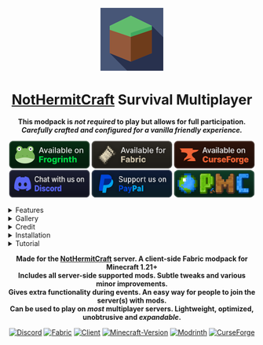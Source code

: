<p align="center"><img src="https://github.com/mining-also-crafting/NHC/blob/main/branding/128x128.png?raw=true" height="128" alt="icon"></p>
<h1 align="center"><a href="https://www.planetminecraft.com/server/nothermitcraft">NotHermitCraft</a> Survival Multiplayer</h1>
<p align="center"><b>This modpack is <i>not required</i> to play but allows for full participation.</b> </br>
<b><i>Carefully crafted and configured for a vanilla friendly experience.</i></b></p>
<p align="center">
    <a href="https://modrinth.com/modpack/nhc/versions"><img src="https://github.com/mining-also-crafting/NHC/blob/main/branding/badges/cozy_frogrinth.png?raw=true" alt="Modrinth"></a>
    <a href="https://modrinth.com/modpack/nhc/versions?l=fabric"><img src="https://github.com/mining-also-crafting/NHC/blob/main/branding/badges/cozy_fabric.png?raw=true" alt="Fabric"></a>
    <a href="https://www.curseforge.com/minecraft/modpacks/nhc/files"><img src="https://github.com/mining-also-crafting/NHC/blob/main/branding/badges/cozy_curseforge.png?raw=true" alt="CurseForge"></a>
    <br>
    <a href="https://discord.gg/spUkpDxJcz"><img src="https://github.com/mining-also-crafting/NHC/blob/main/branding/badges/cozy_discord.png?raw=true" alt="Discord"></a>
    <a href="https://github.com/mining-also-crafting/NHC/blob/main/.github/FUNDING.md"><img src="https://github.com/mining-also-crafting/NHC/blob/main/branding/badges/cozy-paypal.png?raw=true" alt="PayPal"></a>
    <a href="https://www.planetminecraft.com/server/nothermitcraft/"><img src="https://github.com/mining-also-crafting/NHC/blob/main/branding/badges/cozy-planetminecraft.png?raw=true" alt="Planet Minecraft"></a>
</p>


<!------------------------------------------------------------------>
<!------------------------------------------------------------------>
<!------------------------------------------------------------------>


<details><summary>Features</summary>

### Supported server-side:
- [**Armor Poser**](https://modrinth.com/mod/armor-poser) - Allows you to `shift-click` on an armor stand to configure it's pose.
- [**Cape Command**](https://modrinth.com/mod/cape-command) - Adds a `/cape` command to Minecraft, which allows you to use any cape you want.
- [**MiniHUD**](https://modrinth.com/mod/minihud) - A "mini F3" HUD, supported via [Servux](https://modrinth.com/mod/servux). Toggleable `press F6` and customizable. `press F8`
- <s> [**Shulker+**](https://modrinth.com/mod/shulker+) - Label Shulker boxes with an item dynamically rendered as an item frame on top. </s>
- [**Simple Voice Chat**](https://modrinth.com/mod/simple-voice-chat) - A working (proximity) voice chat in Minecraft! With [addon](https://modrinth.com/collection/dRaHAHzD) support. `press V`
- [**Status**](https://modrinth.com/mod/status) - Set a status. "Player does not want you to sleep" etc. `press U`

### Useful for SMP / events:
- [**Better Statistics Screen**](https://modrinth.com/mod/better-stats) - Better statistics screen.
- [**Bobby**](https://modrinth.com/mod/bobby) - Allows for render distances greater than the server's view-distance.
- [**Freecam (Modrinth Edition)**](https://modrinth.com/mod/freecam) - Take screenshots or position Litematica schematics. `press F4`
- [**Litematica**](https://modrinth.com/mod/litematica) - Easily bring your creations to the server. `press F12` (default "tool" is `minecraft:echo_shard`)
- [**More Chat History**](https://modrinth.com/mod/morechathistory) - Increases the maximum length of chat history.
- [**PictureSign**](https://modrinth.com/mod/picturesign) - Use signs to display pictures and videos from the web. _off by default_ `use mod menu`
- [**Remove Reloading Screen**](https://modrinth.com/mod/rrls) - Makes resource packs load in the background.
- [**Yet Another Bingo**](https://modrinth.com/mod/yet-another-minecraft-bingo) - A Bingo/Lockout mod used during events. Has extra utility when on the client.
- [**Zoomglass**](https://modrinth.com/mod/zoomglass) - Use a spyglass quickly, with a press of a button! A vanilla friendly zoom alternative. `press Z`

### Aesthetic:
- [**BetterF3**](https://modrinth.com/mod/betterf3) - Makes the debug HUD more human-readable. `press F3`
- [**Chat Heads**](https://modrinth.com/mod/chat-heads) - Player heads in the chat box. See who you're chatting with!
- [**Iris Shaders**](https://modrinth.com/mod/iris) - A shader pack loader. `press F9` to toggle, `press F10` for settings.
- [**LambDynamicLights**](https://lambdaurora.dev/projects/lambdynamiclights) - Adds dynamic lights.
- [**Model Gap Fix**](https://modrinth.com/mod/modelfix) - Fixes gaps in Block Models and Item Models.
- [**Paginated Advancements & Custom Frames**](https://modrinth.com/mod/paginatedadvancements) - Better advancements screen.
- [**Seamless**](https://modrinth.com/mod/seamless) - Connected outlines for Double Blocks like Beds and Doors!
- [**Sodium Extra**](https://modrinth.com/mod/sodium-extra) - A Sodium addon that adds various [toggles and tweaks](https://github.com/FlashyReese/sodium-extra-fabric/wiki/Features#sodium-extra-features).
 
### Tooltip / HUD:
- [**AppleSkin**](https://modrinth.com/mod/appleskin) - Food/hunger-related tooltips.
- [**Better Mount HUD**](https://modrinth.com/mod/better-mount-hud) - Shows your hunger while riding a mount.
- [**Durability Tooltip**](https://modrinth.com/mod/durability-tooltip) - Durability tooltip without F3+H.
- [**FuelInfo**](https://modrinth.com/mod/fuel-info) - Extended info for your fuel! Simply hover above progress arrows, flame icons and fuel gauges.
- [**Map Tooltip**](https://modrinth.com/mod/map-tooltip) - View maps from your inventory.
- [**Raised**](https://modrinth.com/mod/raised) - Raises the hotbar so the selector is not cut off!
- [**Scoreboard Overhaul**](https://modrinth.com/mod/scoreboard-overhaul) - An improved, cuter, and non-invasive scoreboard sidebar UI redesign for events.
- [**Shulker Box Tooltip**](https://modrinth.com/mod/shulkerboxtooltip) - View the contents of shulker boxes from your inventory.
- [**Status Effect Bars**](https://modrinth.com/mod/status-effect-bars) - An overlay to show the remaining duration of effects.

### Animations / Particles:
- [**Cake Chomps**](https://modrinth.com/mod/cake-chomps) - Adds sound and crumb particles when you eat cake.
- [**Eating Animation**](https://modrinth.com/mod/eating-animation) - A mod that adds sprite animations for edible and drinkable items.
- [**Falling Leaves**](https://modrinth.com/mod/fallingleaves) - Adds a neat little particle effect to leaf blocks for more leaf types.
- [**Make Bubbles Pop**](https://modrinth.com/mod/make_bubbles_pop) - Mod that makes bubble particles pop.
- [**Not Enough Animations**](https://modrinth.com/mod/not-enough-animations) - Bringing first-person animations to the third-person.
- [**Visuality**](https://modrinth.com/mod/visuality) - Little visual improvements by adding subtle new particles.
- [Satin Free Wakes](https://modrinth.com/mod/satin-free-wakes) - Adds splashes and wakes while traveling on water.

<details><summary><h3>Performance</h3></summary>

- [**Cull Less Leaves**](https://modrinth.com/mod/cull-less-leaves) - Cull leaves while looking hot!
- [**Entity Culling**](https://modrinth.com/mod/entityculling) - Using async path-tracing to hide Block-/Entities that are not visible.
- [**FerriteCore**](https://modrinth.com/mod/ferrite-core) - Memory usage optimizations.
- [**ImmediatelyFast**](https://modrinth.com/mod/immediatelyfast) - Speed up immediate mode rendering in Minecraft.
- [**lazy-language-loader**](https://modrinth.com/mod/lazy-language-loader) - Improves loading times when changing your language.
- [**Lithium**](https://modrinth.com/mod/lithium) - No-compromises game logic/server optimization mod.
- [**ModernFix**](https://modrinth.com/mod/modernfix) - All-in-one mod that improves performance, reduces memory usage, and fixes many bugs.
- [**Sodium**](https://modrinth.com/mod/sodium) - The fastest and most compatible rendering optimization mod for Minecraft.

</details>

<details><summary><h3>Library / API</h3></summary>

- [**Architectury API**](https://modrinth.com/mod/architectury-api) - An intermediary api aimed to ease developing multiplatform mods.
- *[**CIT Resewn**](https://modrinth.com/mod/cit-resewn) - Custom Item Textures for resource packs.
- [**Cloth Config API**](https://modrinth.com/mod/cloth-config) - Configuration Library for Minecraft Mods.
- *[**Continuity**](https://modrinth.com/mod/continuity) - Allows for efficient connected textures.
- *[**[EMF] Entity Model Features**](https://modrinth.com/mod/entity-model-features) - Custom Entity Model replacement mod.
- *[**[ETF] Entity Texture Features**](https://modrinth.com/mod/entitytexturefeatures) - Emissive, Random & Custom textures for entities.
- [**Fabric API**](https://modrinth.com/mod/fabric-api) - Lightweight and modular API providing common hooks and intercompatibility measures utilized by mods using the Fabric toolchain.
- [**Fabric Language Kotlin**](https://modrinth.com/mod/fabric-language-kotlin) - This is a mod that enables usage of the Kotlin programming language for Fabric mods.
- [**Indium**](https://modrinth.com/mod/indium) - Sodium addon providing support for the Fabric Rendering API, based on Indigo.
- *[**OptiGUI**](https://modrinth.com/mod/optigui) - Custom GUI textures.
- [**MaLiLib**](https://modrinth.com/mod/malilib) - A library mod for client-side mods. Contains common/shared code of masa's mods.
- [**Polymer**](https://modrinth.com/mod/polymer) - Library for creating better server side content during events. Has extra utility when on the client.
- [**Reese's Sodium Options**](https://modrinth.com/mod/reeses-sodium-options) - Alternative Options Menu for Sodium.
- *[**Sodium Shadowy Path Blocks**](https://modrinth.com/mod/sodium-shadowy-path-blocks) - Reintroduces vanilla-like smooth lighting to non-full blocks.
- [**SuperMartijn642's Config Lib**](https://modrinth.com/mod/supermartijn642s-config-lib) - Config Lib makes dealing with config files just a bit easier.
- [**TCDCommons API**](https://modrinth.com/mod/tcdcommons) - TheCSDev's personal library mod for the Minecraft modding enviroment.
- [**Text Placeholder API**](https://modrinth.com/mod/placeholder-api) - Placeholder and Text manipulation library for your Minecraft mods.
- [**WATERMeDIA**](https://modrinth.com/mod/watermedia) - Library and API using VLC for multimedia integration with Minecraft.
- [**YetAnotherConfigLib (YACL)**](https://modrinth.com/mod/yacl) - A builder-based configuration library for Minecraft.

***OptiFine format**
</details>

<details><summary><h3>Modpack specific</h3></summary>

- [**Debugify**](https://modrinth.com/mod/debugify) - Fixes Minecraft bugs found on the bug tracker.
- [**Desired Servers**](https://modrinth.com/mod/desired-servers) - The NHC server will always be listed.
- [**No Chat Reports**](https://modrinth.com/mod/no-chat-reports) - Makes chat unreportable.
- [**Main Menu Credits**](https://modrinth.com/mod/main-menu-credits) - Adds information to the user's title screen.
- [**Mod Menu**](https://modrinth.com/mod/modmenu) - Adds a mod menu to view the list of mods you have installed.
- [**Your Options Shall Be Respected (YOSBR)**](https://modrinth.com/mod/yosbr) - Allows default config and options.

</details>

</details>


<!------------------------------------------------------------------>
<!------------------------------------------------------------------>
<!------------------------------------------------------------------>


<details><summary>Gallery</summary>

### See the [Modrinth gallery](https://modrinth.com/modpack/nhc/gallery) instead.

</details>


<!------------------------------------------------------------------>
<!------------------------------------------------------------------>
<!------------------------------------------------------------------>


<details><summary>Credit</summary>

### Resource Packs:
- [**Axolotl Bucket Variants**](https://modrinth.com/mod/axolotl-bucket-variants) - Shows the axolotl variant in buckets. ([CIT](https://modrinth.com/mod/cit-resewn))
- [**Enchanted Books from Mars**](https://modrinth.com/mod/different-textures-for-enchanted-books) - Changes textures of enchanted books for better clarity. ([CIT](https://modrinth.com/mod/cit-resewn))
- [**Fast Better Grass**](https://modrinth.com/resourcepack/fast-better-grass) - Makes grass and related blocks use the top texture on the sides. _off by default._
- [**Fresh Animations**](https://modrinth.com/resourcepack/fresh-animations) - Make your game like the trailers! Dynamic animated entities. ([EMF](https://modrinth.com/mod/entity-model-features)) _off by default_
- [**In-Game Brewing Guide**](https://modrinth.com/resourcepack/in-game-brewing-guide) - Easily brew potions within the "Brewing Stand" UI.
- [**No Z-Fighting**](https://modrinth.com/resourcepack/no-z-fighting) - Fixes _many_ of those annoying flickering glitches.
- [**Recolourful Containers GUI + HUD**](https://modrinth.com/resourcepack/recolourful-containers-gui) -  Immersive, interesting and colourful GUIs. ([OptiGUI](https://modrinth.com/mod/optigui)) _off by default_
- [**Señor Bumbo Cacteeni**](https://www.planetminecraft.com/texture-pack/se-or-bumbo-cacteeni/) - by [**ShamanDorn**](https://www.planetminecraft.com/member/shamandorn/) on PlanetMinecraft but updated/fixed.
<details><summary>NHC Resources - All of the NHC resource packs squashed together.</summary>

- Minecraft (1.21.2) - Adds the new banner patterns and redstone torches.
- Panorama - Title screen panorama with screenshots from NHC.
- <s>Server Resources - Saves you downloading the pack every time you join.</s>
- Tweaks - Colourful ping, unique dyes and enchanted book tweaks.
- Waxed - Subtle indication when copper items in a GUI are waxed.

([download](https://github.com/mining-also-crafting/NHC/releases/tag/Resources))
</details>

### Shader Packs:
- [Complementary Shaders - Reimagined](https://modrinth.com/shader/complementary-reimagined) - Preserving the elements of Minecraft with exceptional quality, detail, and performance. ([Iris](https://modrinth.com/mod/iris)) `press F9` to toggle. _off by default_
- [**Mellow**](https://modrinth.com/shader/mellow) - A painterly aesthetic. It's easy on your eyes and on your computer! ([Iris](https://modrinth.com/mod/iris)) `press F10` for settings. _off by default_

### Mods:
- [1.21 Moddermore list](https://moddermore.net/list/ZJoJFERNPKft)
- [1.21.1 Moddermore list](https://moddermore.net/list/K8yXuoQjAp1w)

### Resources:
- [Devin's Badges](https://github.com/intergrav/devins-badges)
- [Differentunic](https://cdna.artstation.com/p/assets/images/images/031/984/672/large/max-timbs-cube-wallpaper.jpg?1605140192)
- [Frogrinth Badges](https://github.com/rotgruengelb/some-badges/tree/main/Frogrinth)
- [Moddermore](https://moddermore.net/)
- [Shields.io](https://shields.io/)

### Tools:
- [PackSquash](https://github.com/ComunidadAylas/PackSquash) is a Minecraft: Java Edition resource and data pack optimizer which aims to achieve the best possible compression, performance, and protection, improving pack distribution, storage, and in-game load times.
- [packwiz](https://github.com/packwiz/packwiz) is a command line tool for creating Minecraft modpacks. Instead of managing JAR files directly, packwiz creates TOML metadata files which can be easily version-controlled and shared with git (see an example pack [here](https://github.com/packwiz/packwiz-example-pack))
- [Parse Minecraft Log](https://muddrdev.com/minecraft/parseLog.html). Paste in the log file. Parse Log.

</details>


<!------------------------------------------------------------------>
<!------------------------------------------------------------------>
<!------------------------------------------------------------------>


<details><summary>Installation</summary>

## Modrinth

### You can create and play Modrinth modpacks using the [Modrinth App](https://modrinth.com/app).
To play a Modrinth modpack using the app, click the `Browse` button on the left side of the launcher.\
Click the search bar and search `NHC`. Then, click `Install` and wait for the modpack to be installed.\
To play, click `Jump back in` at the top or `Library` button on the left side of the launcher.
### If you downloaded a [.mrpack file](https://modrinth.com/modpack/nhc/versions), you can import the modpack instead.
To import a Modrinth modpack using the app, click the "Create profile" button on the left side of the launcher.\
Click `From File` then, click `Import from file` and locate the file. Then, click `Open`.\
Wait for the modpack to be installed. To play, click `Jump back in` or `Library` button on the left side of the launcher. \
Finally, hover your cursor over the modpack and click the green `Play` button.

<details><summary><h3>Other Settings</h3></summary>

Click on the `NHC` instance in the Modrinth app, found in `Jump back in` or `Library`. \
Click `Options` and scroll down...

In the `Java` section, find `Java arguments` and click the `Enter java arguments` bar. \
Enter these java arguments into the field: `-XX:+UnlockExperimentalVMOptions -XX:+UseG1GC -XX:G1NewSizePercent=20 -XX:G1ReservePercent=20 -XX:MaxGCPauseMillis=50 -XX:G1HeapRegionSize=32M` \
Then, find `Java memory` and allocate `4096` mb

Finally, in the `Modpack` section, find `Unlock instance` and click `Unlock` then `Unlock` again. (may cause conflicts) \
After unlocking, you can click `Content` on the left of the launcher, then click `Add content` to make additions. \
The pack will remain linked, and you can still change versions. Only mods listed in the modpack will be modified on version changes.

<details><summary>What do the Java arguments do?</summary>

`-XX:+UnlockExperimentalVMOptions` \
Enables experimental JVM features for possible performance gains.

`-XX:+UseG1GC` \
Activates the G1 Garbage Collector to reduce lag spikes from garbage collection.

`-XX:G1NewSizePercent=20` \
Allocates 20% of heap to new objects, optimizing memory for Minecraft's frequent object creation.

`-XX:G1ReservePercent=20` \
Reserves 20% of heap as a buffer, ensuring stable performance under high memory demands.

`-XX:MaxGCPauseMillis=50` \
Targets a 50ms max garbage collection pause, reducing lag during gameplay.

`-XX:G1HeapRegionSize=32M` \
Sets G1 heap regions to 32 MB, improving memory management for large Minecraft heaps.

</details>

</details>



---



## Prism or MultiMC

> You need Java 21 to play the game.
### Alternatively, you could use [Prism Launcher](https://prismlauncher.org/) or [MultiMC](https://multimc.org/).
To play a modpack using Prism or MultiMC, click the `Add Instance` button in the top left of the launcher. \
Click the `Modrinth` tab on left. Click the search bar and search `NHC`. \
Then, click `OK` and wait for the modpack to be installed. To play, double click the modpack icon.
### Or import the [.mrpack file](https://modrinth.com/modpack/nhc/versions) / [CurseForge .zip file](https://www.curseforge.com/minecraft/modpacks/nhc/files)
To import, simply drag the file onto the Launcher and click `OK`. \
Or click the `Add Instance` button at the top of the launcher. Click the `Import` tab on left and locate the file. \
Then, click `OK` and wait for the modpack to be installed. To play, double click the modpack icon.

<details><summary><h3>Other Settings</h3></summary>

Right click on the `NHC` instance in the app, and click `Edit`. Then, click `Settings` on the left hand side.

In the `Java` section, find and check `Memory` and allocate `4096` MiB \
Lastly find and check `Java arguments` and enter these java arguments into the field: `-XX:+UnlockExperimentalVMOptions -XX:+UseG1GC -XX:G1NewSizePercent=20 -XX:G1ReservePercent=20 -XX:MaxGCPauseMillis=50 -XX:G1HeapRegionSize=32M`

In the `Miscellaneous` section, find and check `Set a server to join on launch`. \
Enter the NotHermitCraft IP into the field `213.170.135.130:25645`.

<details><summary>What do the Java arguments do?</summary>

`-XX:+UnlockExperimentalVMOptions` \
Enables experimental JVM features for possible performance gains.

`-XX:+UseG1GC` \
Activates the G1 Garbage Collector to reduce lag spikes from garbage collection.

`-XX:G1NewSizePercent=20` \
Allocates 20% of heap to new objects, optimizing memory for Minecraft's frequent object creation.

`-XX:G1ReservePercent=20` \
Reserves 20% of heap as a buffer, ensuring stable performance under high memory demands.

`-XX:MaxGCPauseMillis=50` \
Targets a 50ms max garbage collection pause, reducing lag during gameplay.

`-XX:G1HeapRegionSize=32M` \
Sets G1 heap regions to 32 MB, improving memory management for large Minecraft heaps.

</details>

</details>

<h3>How to <a href="https://prismlauncher.org/download/">Download</a> Prism Launcher and <a href="https://prismlauncher.org/wiki/getting-started/installing-java/#selecting-java">install Java 21</a>.
</h3>

> Blog: [Setting up the Prism launcher: why and how to do it](https://www.planetminecraft.com/blog/guide-setting-up-the-prism-launcher-why-and-how-to-do-it/). by ShelLuser. \
> Wiki: [Prism Launcher Wiki](https://prismlauncher.org/wiki/#welcome-to-the-prism-launcher-wiki!). (Official) \
> Video: [How to Use Prism Launcher (Tutorial)](https://www.youtube.com/watch?v=CA2fdUzChCo&t=46s). by BillyDaBongo.

</details>


<!------------------------------------------------------------------>
<!------------------------------------------------------------------>
<!------------------------------------------------------------------>


<details><summary>Tutorial</summary>

### Default Key Binds
`Options...` > `Controls...` > `Key Binds...` \
Identical to vanilla Minecraft with some additional key binds:

Inventory
- Zoom - `Z` (requires you to have a [Spyglass](https://minecraft.wiki/w/Spyglass#Obtaining) in your inventory, thanks to [Zoomglass](https://modrinth.com/mod/zoomglass))

Miscellaneous 
- Open Status GUI - `U` - Allows you set a status which can be seen in the player list. `hold TAB`

Freecam
- Toggle Freecam - `F4` - Come out of your body and fly around. (with limitations)

Voice Chat \
press `V` to set up [Simple Voice Chat](https://modrinth.com/plugin/simple-voice-chat)! ([Client Setup](https://modrepo.de/minecraft/voicechat/wiki/client_setup))
- Disable Voice Chat - `N`
- Hide Voice Icons - `H`
- Mute Microphone - `M`
- Push to Talk - `Not bound`
- Voice Chat GUI - `V`
- Voice Chat Group - `G`
Everything can be configured through the `V` menu

Iris
- Shader Pack Selection Screen - `F10`
- Toggle Shaders - `F9` _off by default_

PictureSign
- Copy Text from Sign - `Not bound` by default

Scoreboard Overhaul
- Show / Expand Scoreboard - `Not bound` by default

Yet Another Bingo
- View Bingo Card - `Not bound` by default

Keys not listed in key binds
- Toggle MiniHUD - `F6`
- Toggle Light Level Overlay - `F7`
- Open MiniHUD GUI - `F8`
- Open Litematica GUI - `F12`

### Settings
Some minor default options have been included for convenience. See them [here](https://github.com/mining-also-crafting/NHC/blob/main/Packwiz/config/yosbr/options.txt). \
The `Video Settings...` screen has been expanded. (thanks to [Reese's Sodium Options](https://modrinth.com/mod/reeses-sodium-options) and it's dependencies) \
Mods can be easily configured in-game by clicking the `Mods` button and double clicking the mod. (thanks to [Mod Menu](https://modrinth.com/mod/modmenu))



---



### How to use [Shaders](https://modrinth.com/mod/iris)?

> Video: Section of [How To Download & Install Iris Shaders](https://www.youtube.com/watch?v=dq7EQrO0jYU&t=262s) by The Breakdown.

`Options...` > `Video Settings...` > `Shader Packs...` or press `F10` in game. \
Click the shader pack you want to use then click `done`. \
You can "+Drag and Drop [Shader Packs](https://modrinth.com/shaders) to add" them to the client in the Shaderpack Selection Screen.

[Complementary Shaders - Reimagined](https://modrinth.com/shader/complementary-reimagined) and [**Mellow**](https://modrinth.com/shader/mellow) are off by default. \
Both come with slightly tweaked settings based on "potato" settings, though it's recommended to play around with `Shader Pack Settings...` to suit your tastes.



---



### How to use [Litematica](https://modrinth.com/mod/litematica)?
> Wiki: See [Litematica GitHub Wiki](https://github.com/maruohon/litematica/wiki) by masa. \
> Video [How to use MiniHud and Litematica](https://www.youtube.com/watch?v=Z0Li5CPAyns) by LogicalGeekBoy. \
> Video: [How To Use Litematica | Minecraft 1.21 Tutorial](https://www.youtube.com/watch?v=aRaqyKPRWQE&t=21s) by SaminUP.

The default main menu hotkey is `F12` instead of `M`. \
The default `toolItem` is `minecraft:echo_shard` instead of `minecraft:stick`.



---



### What can MiniHUD do?
> Good amount of info on the [CurseForge page](https://www.curseforge.com/minecraft/mc-mods/minihud). \
> Video [How to use MiniHud and Litematica](https://www.youtube.com/watch?v=Z0Li5CPAyns) by LogicalGeekBoy.

On the SMP server, type `/seed` to see slime chunks.

The default main menu hotkey is `F8` instead of `H + C`. \
The default toggle hotkey is `F6` instead of `H`.
Toggle the Light Level Overlay with `F7` by default.

Default
- player coordinates.
- the direction you're facing.
- horse speed. (while looking at or riding a horse)
- horse jump height. (while looking at or riding a horse)

Everything can be configured from the in-game config menu.
<details><summary>Warning about the Sphere shape</summary>

The sphere shape is currently slightly broken since the mod update for MC 1.18, where the shape generation was rewritten. The sphere is currently slightly crooked at least on one side. See this [GitHub issue](https://github.com/maruohon/minihud/issues/215).

As a temporary workaround you may be able to use the Adjustable Spawn Sphere shape instead, as it uses different generation code. However that sphere is not perfectly symmetrical horizontally vs. vertically due to how the boundary condition works.
</details>



---



### PictureSign?
> Wiki [How to use Picture Sign](https://www.midnightdust.eu/wiki/picturesign/). \
> Video [(teaser) Watch videos in Minecraft](https://www.youtube.com/watch?v=ZGGgSAkPWm0).

This mod allows you to participate with Deepslate Cinemas and gives extra functionality during other events.

Impressive but easily obtrusive. It has been turned off by default to prevent this. \
To make use of this mod for special occasions, change the following settings using Mod Menu: \
(`ESC`) > `Mods` > `PictureSign` \
`Enable Pictures` > `Yes` \
`Enable Multimedia` > `Yes`



---



<h3>How to <a href="https://prismlauncher.org/download/">Download</a> Prism Launcher and <a href="https://prismlauncher.org/wiki/getting-started/installing-java/#selecting-java">install Java 21</a>.
</h3>

> Blog: [Setting up the Prism launcher: why and how to do it](https://www.planetminecraft.com/blog/guide-setting-up-the-prism-launcher-why-and-how-to-do-it/). by ShelLuser. \
> Wiki: [Prism Launcher Wiki](https://prismlauncher.org/wiki/#welcome-to-the-prism-launcher-wiki!). (Official) \
> Video: [How to Use Prism Launcher (Tutorial)](https://www.youtube.com/watch?v=CA2fdUzChCo&t=46s). by BillyDaBongo.



---



</details>


<!------------------------------------------------------------------>
<!------------------------------------------------------------------>
<!------------------------------------------------------------------>


<p align="center"><b>Made for the <a href="https://www.planetminecraft.com/server/nothermitcraft">NotHermitCraft</a> server. A client-side Fabric modpack for Minecraft 1.21+ <br>
Includes all server-side supported mods. Subtle tweaks and various minor improvements.<br>
Gives extra functionality during events. An easy way for people to join the server(s) with mods. <br>
Can be used to play on <i>most</i> multiplayer servers. Lightweight, optimized, unobtrusive and <i>expandable</i>.</b> </p>
<p align="center">
    <a href="https://discord.gg/spUkpDxJcz"><img src="https://img.shields.io/discord/643543835091140628?logo=discord&color=%237289da"alt="Discord"></a>
    <a href="https://modrinth.com/modpack/nhc/versions?l=fabric"><img src="https://img.shields.io/badge/mod%20loader-fabric-d64541?style=flat-square" alt="Fabric"></a>
    <a href="https://modrinth.com/modpack/nhc/versions"><img src="https://img.shields.io/badge/environment-client-1976d2?style=flat-square" alt="Client"></a>
    <a href="https://modrinth.com/modpack/nhc/versions"><img src="https://img.shields.io/modrinth/game-versions/uWHiMfTv?color=%2355FF55" alt="Minecraft-Version"></a>
    <a href="https://modrinth.com/modpack/nhc/versions"><img src="https://img.shields.io/modrinth/dt/uWHiMfTv?style=flat-square&logo=modrinth&logoColor=%233DBE71&color=%233DBE71" alt="Modrinth"></a>
    <a href="https://www.curseforge.com/minecraft/modpacks/nhc/files"><img src="https://img.shields.io/curseforge/dt/946014?logo=curseforge&logoColor=%23FF5F1F&color=%23FF5F1F" alt="CurseForge"></a></p>
